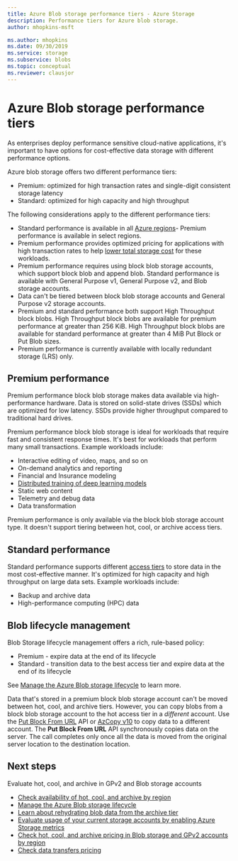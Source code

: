 ```yaml
---
title: Azure Blob storage performance tiers - Azure Storage
description: Performance tiers for Azure blob storage.
author: mhopkins-msft

ms.author: mhopkins
ms.date: 09/30/2019
ms.service: storage
ms.subservice: blobs
ms.topic: conceptual
ms.reviewer: clausjor
---
```


# Azure Blob storage performance tiers

As enterprises deploy performance sensitive cloud-native applications, it's important to have options for cost-effective data storage with different performance options.

Azure blob storage offers two different performance tiers:

- Premium: optimized for high transaction rates and single-digit consistent storage latency
- Standard: optimized for high capacity and high throughput

The following considerations apply to the different performance tiers:

- Standard performance is available in all [Azure regions](https://azure.microsoft.com/global-infrastructure/services/?products=storage)- Premium performance is available in select regions.
- Premium performance provides optimized pricing for applications with high transaction rates to help [lower total storage cost](https://azure.microsoft.com/blog/reducing-overall-storage-costs-with-azure-premium-blob-storage/) for these workloads.
- Premium performance requires using block blob storage accounts, which support block blob and append blob. Standard performance is available with General Purpose v1, General Purpose v2, and Blob storage accounts.
- Data can't be tiered between block blob storage accounts and General Purpose v2 storage accounts.
- Premium and standard performance both support High Throughput block blobs. High Throughput block blobs are available for premium performance at greater than 256 KiB. High Throughput block blobs are available for standard performance at greater than 4 MiB Put Block or Put Blob sizes.
- Premium performance is currently available with locally redundant storage (LRS) only.

## Premium performance

Premium performance block blob storage makes data available via high-performance hardware. Data is stored on solid-state drives (SSDs) which are optimized for low latency. SSDs provide higher throughput compared to traditional hard drives.

Premium performance block blob storage is ideal for workloads that require fast and consistent response times. It's best for workloads that perform many small transactions. Example workloads include:

- Interactive editing of video, maps, and so on
- On-demand analytics and reporting
- Financial and Insurance modeling
- [Distributed training of deep learning models](https://docs.microsoft.com/azure/architecture/reference-architectures/ai/training-deep-learning)
- Static web content
- Telemetry and debug data
- Data transformation

Premium performance is only available via the block blob storage account type. It doesn't support tiering between hot, cool, or archive access tiers.

## Standard performance

Standard performance supports different [access tiers](storage-blob-storage-tiers.md) to store data in the most cost-effective manner. It's optimized for high capacity and high throughput on large data sets. Example workloads include:

- Backup and archive data
- High-performance computing (HPC) data

## Blob lifecycle management

Blob Storage lifecycle management offers a rich, rule-based policy:

- Premium - expire data at the end of its lifecycle
- Standard - transition data to the best access tier and expire data at the end of its lifecycle

See [Manage the Azure Blob storage lifecycle](storage-lifecycle-management-concepts.md) to learn more.

Data that's stored in a premium block blob storage account can't be moved between hot, cool, and archive tiers. However, you can copy blobs from a block blob storage account to the hot access tier in a *different* account. Use the [Put Block From URL](/rest/api/storageservices/put-block-from-url) API or [AzCopy v10](../common/storage-use-azcopy-v10.md) to copy data to a different account. The **Put Block From URL** API synchronously copies data on the server. The call completes only once all the data is moved from the original server location to the destination location.

## Next steps

Evaluate hot, cool, and archive in GPv2 and Blob storage accounts

- [Check availability of hot, cool, and archive by region](https://azure.microsoft.com/regions/#services)
- [Manage the Azure Blob storage lifecycle](storage-lifecycle-management-concepts.md)
- [Learn about rehydrating blob data from the archive tier](storage-blob-rehydration.md)
- [Evaluate usage of your current storage accounts by enabling Azure Storage metrics](../common/storage-enable-and-view-metrics.md)
- [Check hot, cool, and archive pricing in Blob storage and GPv2 accounts by region](https://azure.microsoft.com/pricing/details/storage/)
- [Check data transfers pricing](https://azure.microsoft.com/pricing/details/data-transfers/)
